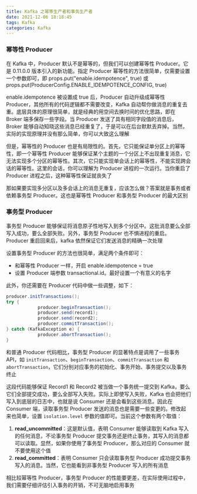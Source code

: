 ```yaml
---
title: Kafka 之幂等生产者和事务生产者
date: 2021-12-06 18:18:45
tags: Kafka
categories: Kafka
---
```


### 幂等性 Producer



在 Kafka 中，Producer 默认不是幂等的，但我们可以创建幂等性 Producer。它是 0.11.0.0 版本引入的新功能。指定 Producer 幂等性的方法很简单，仅需要设置一个参数即可，即 props.put("enable.idempotence", true) 或 props.put(ProducerConfig.ENABLE_IDEMPOTENCE_CONFIG, true)



enable.idempotence 被设置成 true 后，Producer 自动升级成幂等性 Producer，其他所有的代码逻辑都不需要改变，Kafka 自动帮你做消息的重复去重。底层具体的原理很简单，就是经典的用空间去换时间的优化思路，即在 Broker 端多保存一些字段。当 Producer 发送了具有相同字段值的消息后，Broker 能够自动知晓这些消息已经重复了，于是可以在后台默默丢弃掉。当然，实际的实现原理并没有那么简单，你可以大致这么理解



但是，幂等性的 Producer 也是有局限性的。首先，它只能保证单分区上的幂等性，即一个幂等性 Producer 能够保证某个主题的一个分区上不出现重复消息，它无法实现多个分区的幂等性。其次，它只能实现单会话上的幂等性，不能实现跨会话的幂等性。这里的会话，你可以理解为 Producer 进程的一次运行。当你重启了 Producer 进程之后，这种幂等性保证就丧失了



那如果要实现多分区以及多会话上的消息无重复，应该怎么做？答案就是事务或者依赖事务型 Producer。这也是幂等性 Producer 和事务型 Producer 的最大区别



### 事务型 Producer



事务型 Producer 能够保证将消息原子性地写入到多个分区中。这批消息要么全部写入成功，要么全部失败。另外，事务型 Producer 也不惧进程的重启。Producer 重启回来后，kafka 依然保证它们发送消息的精确一次处理



设置事务型 Producer 的方法也很简单，满足两个条件即可：



- 和幂等性 Producer 一样，开启 enable.idempotence = true
- 设置 Producer 端参数 transactional.id。最好设置一个有意义的名字



此外，你还需要在 Producer 代码中做一些调整，如下：



```java
producer.initTransactions();
try {
            producer.beginTransaction();
            producer.send(record1);
            producer.send(record2);
            producer.commitTransaction();
} catch (KafkaException e) {
            producer.abortTransaction();
}
```



和普通 Producer 代码相比，事务型 Producer 的显著特点是调用了一些事务 API，如 `initTransaction`、`beginTransaction`、`commitTransaction` 和 `abortTransaction`，它们分别对应事务的初始化、事务开始、事务提交以及事务终止



这段代码能够保证 Record1 和 Record2 被当做一个事务统一提交到 Kafka，要么它们全部提交成功，要么全部写入失败。实际上即使写入失败，Kafka 也会把他们写入到底层的日志中，也就是说 Consumer 还是会看到这些消息。因此在 Consumer 端，读取事务型 Producer 发送的消息也是需要一些变更的。修改起来也简单，设置 `isolation.level` 参数的值即可。当前这个参数有两个取值：



1. **read_uncommitted**：这是默认值，表明 Consumer 能够读取到 Kafka 写入的任何消息，不论事务型 Producer 提交事务还是终止事务，其写入的消息都可以读取。显然，如果你使用了事务型 Producer，那么对应的 Consumer 就不要使用这个值
2. **read_committed**：表明 Consumer 只会读取事务型 Producer 成功提交事务写入的消息。当然，它也能看到非事务型 Producer 写入的所有消息



相比较幂等性 Producer，事务型 Producer 的性能要更差，在实际使用过程中，我们需要仔细评估引入事务的开销，不可无脑地启用事务